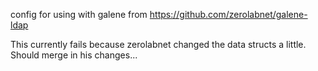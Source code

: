 config for using with galene from https://github.com/zerolabnet/galene-ldap

This currently fails because zerolabnet changed the data structs a little.
Should merge in his changes...
